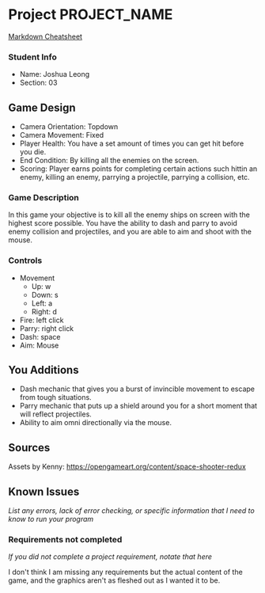 # Project PROJECT_NAME

[Markdown Cheatsheet](https://github.com/adam-p/markdown-here/wiki/Markdown-Here-Cheatsheet)

### Student Info

-   Name: Joshua Leong
-   Section: 03

## Game Design

-   Camera Orientation: Topdown
-   Camera Movement: Fixed
-   Player Health: You have a set amount of times you can get hit before you die.
-   End Condition: By killing all the enemies on the screen.
-   Scoring: Player earns points for completing certain actions such hittin an enemy, killing an enemy, parrying a projectile, parrying a collision, etc.

### Game Description

In this game your objective is to kill all the enemy ships on screen with the highest score possible. You have the ability to dash and parry to avoid enemy collision and projectiles, and you are able to aim and shoot with the mouse. 

### Controls

-   Movement
    -   Up: w
    -   Down: s
    -   Left: a
    -   Right: d
-   Fire: left click
-   Parry: right click
-   Dash: space
-   Aim: Mouse

## You Additions

- Dash mechanic that gives you a burst of invincible movement to escape from tough situations.
- Parry mechanic that puts up a shield around you for a short moment that will reflect projectiles.
- Ability to aim omni directionally via the mouse.

## Sources

Assets by Kenny: https://opengameart.org/content/space-shooter-redux

## Known Issues

_List any errors, lack of error checking, or specific information that I need to know to run your program_

### Requirements not completed

_If you did not complete a project requirement, notate that here_

I don't think I am missing any requirements but the actual content of the game, and the graphics aren't as fleshed out as I wanted it to be.

